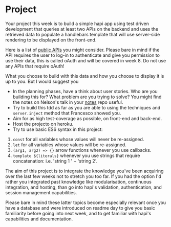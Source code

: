 # Project

Your project this week is to build a simple hapi app using test driven development that queries at least two APIs on the backend and uses the retrieved data to populate a handlebars template that will use server-side rendering to be displayed on the front-end.

Here is a list of [public APIs](https://github.com/toddmotto/public-apis) you might consider. Please bare in mind if the API requires the user to log-in to authenticate and give you permission to use their data, this is called oAuth and will be covered in week 8. Do not use any APIs that require oAuth!

What you choose to build with this data and how you choose to display it is up to you. But I would suggest you

* In the planning phases, have a think about user stories. Who are you building this for? What problem are you trying to solve? You might find the notes on Nelson's talk in your [notes](https://github.com/FAC9/notes/tree/master/week5/nelson-workshop) repo useful.
* Try to build this tdd as far as you are able to using the techniques and `server.inject` method that Francesco showed you.
* Aim for as high test-coverage as possible, on front-end and back-end.
* Host the projecto on heroku.
* Try to use basic ES6 syntax in this project:
1. `const` for all variables whose values will never be re-assigned.
2. `let` for all variables whose values will be re-assigned.
3. `(arg1, arg2) => {}` arrow functions whenever you use callbacks.
4. `template ${literals}` whenever you use strings that require concatenation: i.e. 'string 1 ' + 'string 2'.

The aim of this project is to integrate the knowledge you've been acquiring over the last few weeks not to stretch you too far. If you had the option I'd rather you integrated past knowledge like modularisation, continuous integration, and hosting, than go into hapi's validation, authentication, and session management capabilities.

Please bare in mind these latter topics become especially relevant once you have a database and were introduced on readme day to give you basic familiarity before going into next week, and to get familiar with hapi's capabilities and documentation.